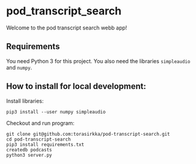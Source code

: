 # pod_transcript_search
Welcome to the pod transcript search webb app!

## Requirements
You need Python 3 for this project. You also need the libraries `simpleaudio` and `numpy`. 

## How to install for local development:
Install libraries:
```
pip3 install --user numpy simpleaudio
```
Checkout and run program:
```
git clone git@github.com:torasirkka/pod-transcript-search.git
cd pod-transcript-search
pip3 install requirements.txt
createdb podcasts
python3 server.py
```
